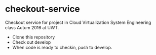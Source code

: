 # checkout-service
Checkout service for project in Cloud Virtualization System Engineering class Autum 2016 at UWT.

- Clone this repository
- Check out develop
- When code is ready to checkin, push to develop.
